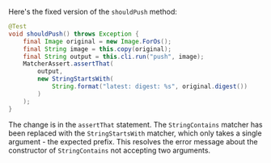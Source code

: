 Here's the fixed version of the `shouldPush` method:

```java
@Test
void shouldPush() throws Exception {
    final Image original = new Image.ForOs();
    final String image = this.copy(original);
    final String output = this.cli.run("push", image);
    MatcherAssert.assertThat(
        output,
        new StringStartsWith(
            String.format("latest: digest: %s", original.digest())
        )
    );
}
```

The change is in the `assertThat` statement. The `StringContains` matcher has been replaced with the `StringStartsWith` matcher, which only takes a single argument - the expected prefix. This resolves the error message about the constructor of `StringContains` not accepting two arguments.